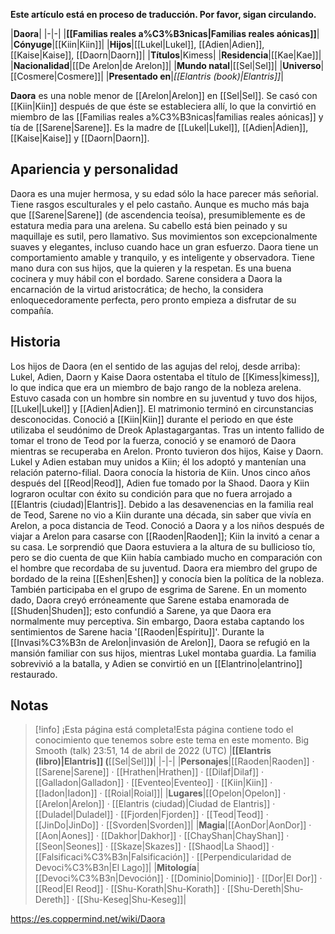 **Este artículo está en proceso de traducción. Por favor, sigan circulando.**


|**Daora**|
|-|-|
|**[[Familias reales a%C3%B3nicas\|Familias reales aónicas]]**|
|**Cónyuge**|[[Kiin\|Kiin]]|
|**Hijos**|[[Lukel\|Lukel]], [[Adien\|Adien]], [[Kaise\|Kaise]], [[Daorn\|Daorn]]|
|**Títulos**|Kimess|
|**Residencia**|[[Kae\|Kae]]|
|**Nacionalidad**|[[De Arelon\|de Arelon]]|
|**Mundo natal**|[[Sel\|Sel]]|
|**Universo**|[[Cosmere\|Cosmere]]|
|**Presentado en**|*[[Elantris (book)\|Elantris]]*|

**Daora** es una noble menor de [[Arelon\|Arelon]] en [[Sel\|Sel]]. Se casó con [[Kiin\|Kiin]] después de que éste se estableciera allí, lo que la convirtió en miembro de las [[Familias reales a%C3%B3nicas\|familias reales aónicas]] y tía de [[Sarene\|Sarene]]. Es la madre de [[Lukel\|Lukel]], [[Adien\|Adien]], [[Kaise\|Kaise]] y [[Daorn\|Daorn]].

## Apariencia y personalidad
Daora es una mujer hermosa, y su edad sólo la hace parecer más señorial. Tiene rasgos esculturales y el pelo castaño. Aunque es mucho más baja que [[Sarene\|Sarene]] (de ascendencia teoísa), presumiblemente es de estatura media para una arelena. Su cabello está bien peinado y su maquillaje es sutil, pero llamativo. Sus movimientos son excepcionalmente suaves y elegantes, incluso cuando hace un gran esfuerzo.
Daora tiene un comportamiento amable y tranquilo, y es inteligente y observadora. Tiene mano dura con sus hijos, que la quieren y la respetan. Es una buena cocinera y muy hábil con el bordado. Sarene considera a Daora la encarnación de la virtud aristocrática; de hecho, la considera enloquecedoramente perfecta, pero pronto empieza a disfrutar de su compañía.

## Historia
  Los hijos de Daora (en el sentido de las agujas del reloj, desde arriba): Lukel, Adien, Daorn y Kaise
Daora ostentaba el título de [[Kimess\|kimess]], lo que indica que era un miembro de bajo rango de la nobleza arelena. Estuvo casada con un hombre sin nombre en su juventud y tuvo dos hijos, [[Lukel\|Lukel]] y [[Adien\|Adien]]. El matrimonio terminó en circunstancias desconocidas.
Conoció a [[Kiin\|Kiin]] durante el periodo en que éste utilizaba el seudónimo de Dreok Aplastagargantas. Tras un intento fallido de tomar el trono de Teod por la fuerza, conoció y se enamoró de Daora mientras se recuperaba en Arelon. Pronto tuvieron dos hijos, Kaise y Daorn. Lukel y Adien estaban muy unidos a Kiin; él los adoptó y mantenían una relación paterno-filial. Daora conocía la historia de Kiin.
Unos cinco años después del [[Reod\|Reod]], Adien fue tomado por la Shaod. Daora y Kiin lograron ocultar con éxito su condición para que no fuera arrojado a [[Elantris (ciudad)\|Elantris]].
Debido a las desavenencias en la familia real de Teod, Sarene no vio a Kiin durante una década, sin saber que vivía en Arelon, a poca distancia de Teod. Conoció a Daora y a los niños después de viajar a Arelon para casarse con [[Raoden\|Raoden]]; Kiin la invitó a cenar a su casa. Le sorprendió que Daora estuviera a la altura de su bullicioso tío, pero se dio cuenta de que Kiin había cambiado mucho en comparación con el hombre que recordaba de su juventud.
Daora era miembro del grupo de bordado de la reina [[Eshen\|Eshen]] y conocía bien la política de la nobleza. También participaba en el grupo de esgrima de Sarene. En un momento dado, Daora creyó erróneamente que Sarene estaba enamorada de [[Shuden\|Shuden]]; esto confundió a Sarene, ya que Daora era normalmente muy perceptiva. Sin embargo, Daora estaba captando los sentimientos de Sarene hacia '[[Raoden\|Espíritu]]'.
Durante la [[Invasi%C3%B3n de Arelon\|invasión de Arelon]], Daora se refugió en la mansión familiar con sus hijos, mientras Lukel montaba guardia. La familia sobrevivió a la batalla, y Adien se convirtió en un [[Elantrino\|elantrino]] restaurado.

## Notas

> [!info] ¡Esta página está completa!Esta página contiene todo el conocimiento que tenemos sobre este tema en este momento.
Big Smooth (talk) 23:51, 14 de abril de 2022 (UTC)
|**[[Elantris (libro)\|Elantris]] (**[[Sel\|Sel]]**)**|
|-|-|
|**Personajes**|[[Raoden\|Raoden]] · [[Sarene\|Sarene]] · [[Hrathen\|Hrathen]] · [[Dilaf\|Dilaf]] · [[Galladon\|Galladon]] · [[Eventeo\|Eventeo]] · [[Kiin\|Kiin]] · [[Iadon\|Iadon]] · [[Roial\|Roial]]|
|**Lugares**|[[Opelon\|Opelon]] · [[Arelon\|Arelon]] · [[Elantris (ciudad)\|Ciudad de Elantris]] · [[Duladel\|Duladel]] · [[Fjorden\|Fjorden]] · [[Teod\|Teod]] · [[JinDo\|JinDo]] · [[Svorden\|Svorden]]|
|**Magia**|[[AonDor\|AonDor]] · [[Aon\|Aones]] · [[Dakhor\|Dakhor]] · [[ChayShan\|ChayShan]] · [[Seon\|Seones]] · [[Skaze\|Skazes]] · [[Shaod\|La Shaod]] · [[Falsificaci%C3%B3n\|Falsificación]] · [[Perpendicularidad de Devoci%C3%B3n\|El Lago]]|
|**Mitología**|[[Devoci%C3%B3n\|Devoción]] · [[Dominio\|Dominio]] · [[Dor\|El Dor]] · [[Reod\|El Reod]] · [[Shu-Korath\|Shu-Korath]] · [[Shu-Dereth\|Shu-Dereth]] · [[Shu-Keseg\|Shu-Keseg]]|



https://es.coppermind.net/wiki/Daora